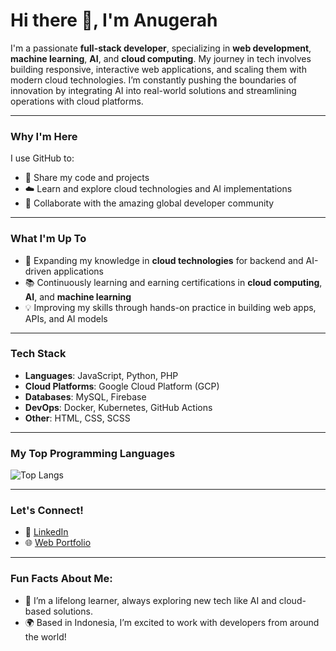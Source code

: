# Hi there 👋, I'm Anugerah

I'm a passionate **full-stack developer**, specializing in **web development**, **machine learning**, **AI**, and **cloud computing**. My journey in tech involves building responsive, interactive web applications, and scaling them with modern cloud technologies. I’m constantly pushing the boundaries of innovation by integrating AI into real-world solutions and streamlining operations with cloud platforms.

---

### Why I'm Here
I use GitHub to:
- 📂 Share my code and projects
- ☁️ Learn and explore cloud technologies and AI implementations
- 🤝 Collaborate with the amazing global developer community

---

### What I'm Up To
- 🚀 Expanding my knowledge in **cloud technologies** for backend and AI-driven applications
- 📚 Continuously learning and earning certifications in **cloud computing**, **AI**, and **machine learning**
- 💡 Improving my skills through hands-on practice in building web apps, APIs, and AI models

---

### Tech Stack
- **Languages**: JavaScript, Python, PHP
- **Cloud Platforms**: Google Cloud Platform (GCP)
- **Databases**: MySQL, Firebase
- **DevOps**: Docker, Kubernetes, GitHub Actions
- **Other**: HTML, CSS, SCSS

---

### My Top Programming Languages

![Top Langs](https://github-readme-stats.vercel.app/api/top-langs/?username=anugerah160&layout=compact&theme=dark)

---

### Let's Connect!
- 💼 [LinkedIn](https://www.linkedin.com/in/anugerahpm)
- 🌐 [Web Portfolio](https://anugerah160.github.io)

---

### Fun Facts About Me:
- 🌱 I’m a lifelong learner, always exploring new tech like AI and cloud-based solutions.
- 🌍 Based in Indonesia, I’m excited to work with developers from around the world!

